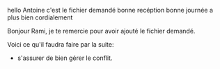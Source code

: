 hello Antoine c'est le fichier demandé 
bonne recéption 
bonne journée 
a plus
bien cordialement



Bonjour Rami, je te remercie pour avoir ajouté le fichier demandé.

Voici ce qu'il faudra faire par la suite:
- s'assurer de bien gérer le conflit.
